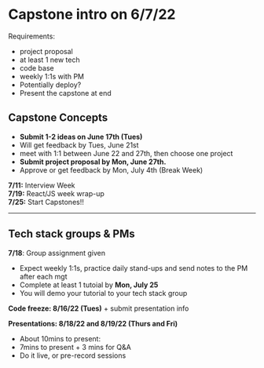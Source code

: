 # Capstone intro on 6/7/22 
Requirements:
- project proposal
- at least 1 new tech
- code base
- weekly 1:1s with PM
- Potentially deploy?
- Present the capstone at end

## Capstone Concepts
- **Submit 1-2 ideas on June 17th (Tues)**
- Will get feedback by Tues, June 21st
- meet with 1:1 between June 22 and 27th, then choose one project
- **Submit project proposal by Mon, June 27th.**
- Approve or get feedback by Mon, July 4th  (Break Week)

**7/11:** Interview Week   
**7/19:** React/JS week wrap-up  
**7/25:** Start Capstones!!

---
## Tech stack groups & PMs
**7/18**: Group assignment given
- Expect weekly 1:1s, practice daily stand-ups and send notes to the PM after each mgt
- Complete at least 1 tutoial by **Mon, July 25**
- You will demo your tutorial to your tech stack group

**Code freeze: 8/16/22 (Tues)**  + submit presentation info

**Presentations: 8/18/22 and 8/19/22 (Thurs and Fri)**
- About 10mins to present: 
- 7mins to present + 3 mins for Q&A
- Do it live, or pre-record sessions